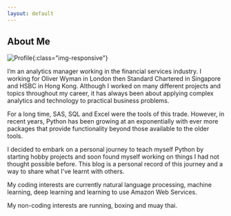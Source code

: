```yaml
---
layout: default
---
```


  <h2>About Me</h2>
  
![Profile]({{site.url}}/assets/profile.JPG){:class="img-responsive"}

  I’m an analytics manager working in the financial services industry. I working for Oliver Wyman in London then Standard Chartered in Singapore and HSBC in Hong Kong. Although I worked on many different projects and topics throughout my career, it has always been about applying complex analytics and technology to practical business problems. 
  
  For a long time, SAS, SQL and Excel were the tools of this trade. However, in recent years, Python has been growing at an exponentially with ever more packages that provide functionality beyond those available to the older tools. 
  
  I decided to embark on a personal journey to teach myself Python by starting hobby projects and soon found myself working on things I had not thought possible before. This blog is a personal record of this journey and a way to share what I've learnt with others.
  
  My coding interests are currently natural language processing, machine learning, deep learning and learning to use Amazon Web Services.
  
  My non-coding interests are running, boxing and muay thai.
  
  
  
